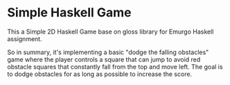 
# Simple Haskell Game

This a Simple 2D Haskell Game base on gloss library for Emurgo Haskell assignment.

So in summary, it's implementing a basic "dodge the falling obstacles" game where the player controls a square that can jump to avoid red obstacle squares that constantly fall from the top and move left. The goal is to dodge obstacles for as long as possible to increase the score.
